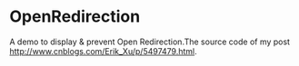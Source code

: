 # OpenRedirection
A demo to display &amp; prevent Open Redirection.The source code of my post http://www.cnblogs.com/Erik_Xu/p/5497479.html.
